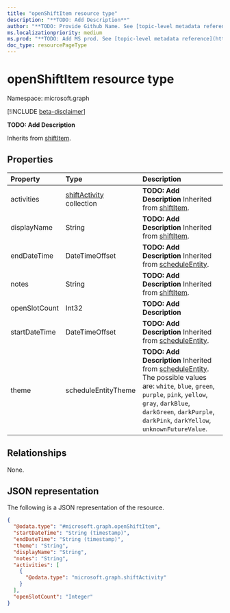 ```yaml
---
title: "openShiftItem resource type"
description: "**TODO: Add Description**"
author: "**TODO: Provide Github Name. See [topic-level metadata reference](https://msgo.azurewebsites.net/add/document/guidelines/metadata.html#topic-level-metadata)**"
ms.localizationpriority: medium
ms.prod: "**TODO: Add MS prod. See [topic-level metadata reference](https://msgo.azurewebsites.net/add/document/guidelines/metadata.html#topic-level-metadata)**"
doc_type: resourcePageType
---
```


# openShiftItem resource type

Namespace: microsoft.graph

[!INCLUDE [beta-disclaimer](../../includes/beta-disclaimer.md)]

**TODO: Add Description**


Inherits from [shiftItem](../resources/shiftitem.md).

## Properties
|Property|Type|Description|
|:---|:---|:---|
|activities|[shiftActivity](../resources/shiftactivity.md) collection|**TODO: Add Description** Inherited from [shiftItem](../resources/shiftitem.md).|
|displayName|String|**TODO: Add Description** Inherited from [shiftItem](../resources/shiftitem.md).|
|endDateTime|DateTimeOffset|**TODO: Add Description** Inherited from [scheduleEntity](../resources/scheduleentity.md).|
|notes|String|**TODO: Add Description** Inherited from [shiftItem](../resources/shiftitem.md).|
|openSlotCount|Int32|**TODO: Add Description**|
|startDateTime|DateTimeOffset|**TODO: Add Description** Inherited from [scheduleEntity](../resources/scheduleentity.md).|
|theme|scheduleEntityTheme|**TODO: Add Description** Inherited from [scheduleEntity](../resources/scheduleentity.md). The possible values are: `white`, `blue`, `green`, `purple`, `pink`, `yellow`, `gray`, `darkBlue`, `darkGreen`, `darkPurple`, `darkPink`, `darkYellow`, `unknownFutureValue`.|

## Relationships
None.

## JSON representation
The following is a JSON representation of the resource.
<!-- {
  "blockType": "resource",
  "@odata.type": "microsoft.graph.openShiftItem"
}
-->
``` json
{
  "@odata.type": "#microsoft.graph.openShiftItem",
  "startDateTime": "String (timestamp)",
  "endDateTime": "String (timestamp)",
  "theme": "String",
  "displayName": "String",
  "notes": "String",
  "activities": [
    {
      "@odata.type": "microsoft.graph.shiftActivity"
    }
  ],
  "openSlotCount": "Integer"
}
```

